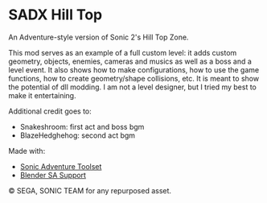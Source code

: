 # SADX Hill Top
An Adventure-style version of Sonic 2's Hill Top Zone.

This mod serves as an example of a full custom level: it adds custom geometry, objects, enemies, cameras and musics as well as a boss and a level event. It also shows how to make configurations, how to use the game functions, how to create geometry/shape collisions, etc.
It is meant to show the potential of dll modding. I am not a level designer, but I tried my best to make it entertaining.

Additional credit goes to:
* Snakeshroom: first act and boss bgm
* BlazeHedghehog: second act bgm

Made with:
* [Sonic Adventure Toolset](https://github.com/X-Hax/sa_tools)
* [Blender SA Support](https://github.com/Justin113D/BlenderSASupport)

© SEGA, SONIC TEAM for any repurposed asset.
